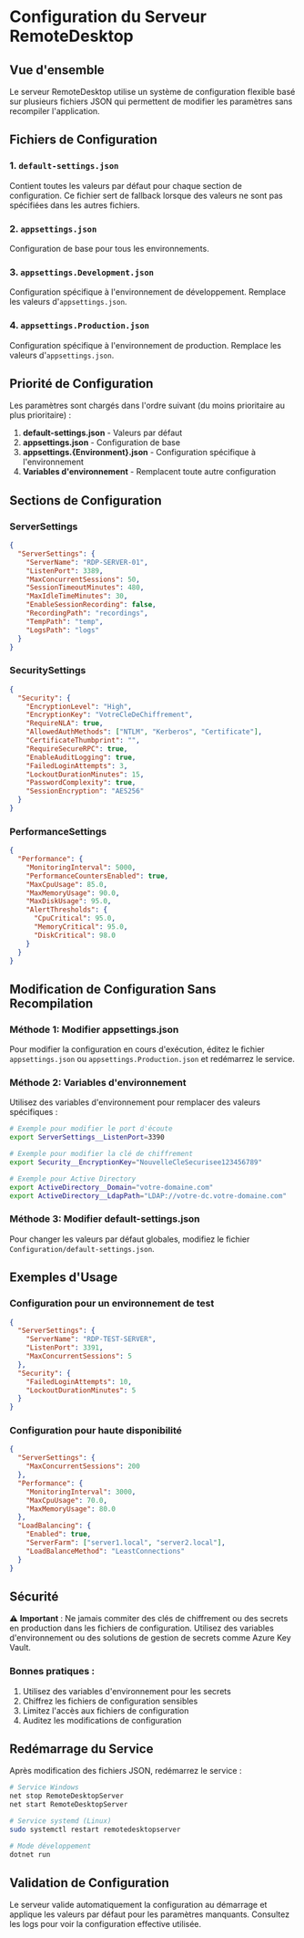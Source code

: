 # Configuration du Serveur RemoteDesktop

## Vue d'ensemble

Le serveur RemoteDesktop utilise un système de configuration flexible basé sur plusieurs fichiers JSON qui permettent de modifier les paramètres sans recompiler l'application.

## Fichiers de Configuration

### 1. `default-settings.json`
Contient toutes les valeurs par défaut pour chaque section de configuration. Ce fichier sert de fallback lorsque des valeurs ne sont pas spécifiées dans les autres fichiers.

### 2. `appsettings.json`
Configuration de base pour tous les environnements.

### 3. `appsettings.Development.json`
Configuration spécifique à l'environnement de développement. Remplace les valeurs d'`appsettings.json`.

### 4. `appsettings.Production.json`
Configuration spécifique à l'environnement de production. Remplace les valeurs d'`appsettings.json`.

## Priorité de Configuration

Les paramètres sont chargés dans l'ordre suivant (du moins prioritaire au plus prioritaire) :

1. **default-settings.json** - Valeurs par défaut
2. **appsettings.json** - Configuration de base
3. **appsettings.{Environment}.json** - Configuration spécifique à l'environnement
4. **Variables d'environnement** - Remplacent toute autre configuration

## Sections de Configuration

### ServerSettings
```json
{
  "ServerSettings": {
    "ServerName": "RDP-SERVER-01",
    "ListenPort": 3389,
    "MaxConcurrentSessions": 50,
    "SessionTimeoutMinutes": 480,
    "MaxIdleTimeMinutes": 30,
    "EnableSessionRecording": false,
    "RecordingPath": "recordings",
    "TempPath": "temp",
    "LogsPath": "logs"
  }
}
```

### SecuritySettings
```json
{
  "Security": {
    "EncryptionLevel": "High",
    "EncryptionKey": "VotreCleDeChiffrement",
    "RequireNLA": true,
    "AllowedAuthMethods": ["NTLM", "Kerberos", "Certificate"],
    "CertificateThumbprint": "",
    "RequireSecureRPC": true,
    "EnableAuditLogging": true,
    "FailedLoginAttempts": 3,
    "LockoutDurationMinutes": 15,
    "PasswordComplexity": true,
    "SessionEncryption": "AES256"
  }
}
```

### PerformanceSettings
```json
{
  "Performance": {
    "MonitoringInterval": 5000,
    "PerformanceCountersEnabled": true,
    "MaxCpuUsage": 85.0,
    "MaxMemoryUsage": 90.0,
    "MaxDiskUsage": 95.0,
    "AlertThresholds": {
      "CpuCritical": 95.0,
      "MemoryCritical": 95.0,
      "DiskCritical": 98.0
    }
  }
}
```

## Modification de Configuration Sans Recompilation

### Méthode 1: Modifier appsettings.json
Pour modifier la configuration en cours d'exécution, éditez le fichier `appsettings.json` ou `appsettings.Production.json` et redémarrez le service.

### Méthode 2: Variables d'environnement
Utilisez des variables d'environnement pour remplacer des valeurs spécifiques :

```bash
# Exemple pour modifier le port d'écoute
export ServerSettings__ListenPort=3390

# Exemple pour modifier la clé de chiffrement
export Security__EncryptionKey="NouvelleCleSecurisee123456789"

# Exemple pour Active Directory
export ActiveDirectory__Domain="votre-domaine.com"
export ActiveDirectory__LdapPath="LDAP://votre-dc.votre-domaine.com"
```

### Méthode 3: Modifier default-settings.json
Pour changer les valeurs par défaut globales, modifiez le fichier `Configuration/default-settings.json`.

## Exemples d'Usage

### Configuration pour un environnement de test
```json
{
  "ServerSettings": {
    "ServerName": "RDP-TEST-SERVER",
    "ListenPort": 3391,
    "MaxConcurrentSessions": 5
  },
  "Security": {
    "FailedLoginAttempts": 10,
    "LockoutDurationMinutes": 5
  }
}
```

### Configuration pour haute disponibilité
```json
{
  "ServerSettings": {
    "MaxConcurrentSessions": 200
  },
  "Performance": {
    "MonitoringInterval": 3000,
    "MaxCpuUsage": 70.0,
    "MaxMemoryUsage": 80.0
  },
  "LoadBalancing": {
    "Enabled": true,
    "ServerFarm": ["server1.local", "server2.local"],
    "LoadBalanceMethod": "LeastConnections"
  }
}
```

## Sécurité

⚠️ **Important** : Ne jamais commiter des clés de chiffrement ou des secrets en production dans les fichiers de configuration. Utilisez des variables d'environnement ou des solutions de gestion de secrets comme Azure Key Vault.

### Bonnes pratiques :
1. Utilisez des variables d'environnement pour les secrets
2. Chiffrez les fichiers de configuration sensibles
3. Limitez l'accès aux fichiers de configuration
4. Auditez les modifications de configuration

## Redémarrage du Service

Après modification des fichiers JSON, redémarrez le service :

```bash
# Service Windows
net stop RemoteDesktopServer
net start RemoteDesktopServer

# Service systemd (Linux)
sudo systemctl restart remotedesktopserver

# Mode développement
dotnet run
```

## Validation de Configuration

Le serveur valide automatiquement la configuration au démarrage et applique les valeurs par défaut pour les paramètres manquants. Consultez les logs pour voir la configuration effective utilisée.